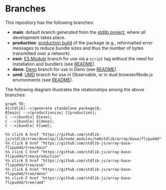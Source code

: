<!--

@license Apache-2.0

Copyright (c) 2022 The Stdlib Authors.

Licensed under the Apache License, Version 2.0 (the "License");
you may not use this file except in compliance with the License.
You may obtain a copy of the License at

    http://www.apache.org/licenses/LICENSE-2.0

Unless required by applicable law or agreed to in writing, software
distributed under the License is distributed on an "AS IS" BASIS,
WITHOUT WARRANTIES OR CONDITIONS OF ANY KIND, either express or implied.
See the License for the specific language governing permissions and
limitations under the License.

-->

# Branches

This repository has the following branches:

-   **main**: default branch generated from the [stdlib project][stdlib-url], where all development takes place.
-   **production**: [production build][production-url] of the package (e.g., reformatted error messages to reduce bundle sizes and thus the number of bytes transmitted over a network).
-   **esm**: [ES Module][esm-url] branch for use via a `script` tag without the need for installation and bundlers (see [README][esm-readme]).
-   **deno**: [Deno][deno-url] branch for use in Deno (see [README][deno-readme]).
-   **umd**: [UMD][umd-url] branch for use in Observable, or in dual browser/Node.js environments (see [README][umd-readme]).

The following diagram illustrates the relationships among the above branches:

```mermaid
graph TD;
A[stdlib]-->|generate standalone package|B;
B[main] -->|productionize| C[production];
C -->|bundle| D[esm];
C -->|bundle| E[deno];
C -->|bundle| F[umd];

%% click A href "https://github.com/stdlib-js/stdlib/tree/develop/lib/node_modules/%40stdlib/array/base/flipud4d"
%% click B href "https://github.com/stdlib-js/array-base-flipud4d/tree/main"
%% click C href "https://github.com/stdlib-js/array-base-flipud4d/tree/production"
%% click D href "https://github.com/stdlib-js/array-base-flipud4d/tree/esm"
%% click E href "https://github.com/stdlib-js/array-base-flipud4d/tree/deno"
%% click F href "https://github.com/stdlib-js/array-base-flipud4d/tree/umd"
```

[stdlib-url]: https://github.com/stdlib-js/stdlib/tree/develop/lib/node_modules/%40stdlib/array/base/flipud4d
[production-url]: https://github.com/stdlib-js/array-base-flipud4d/tree/production
[deno-url]: https://github.com/stdlib-js/array-base-flipud4d/tree/deno
[deno-readme]: https://github.com/stdlib-js/array-base-flipud4d/blob/deno/README.md
[umd-url]: https://github.com/stdlib-js/array-base-flipud4d/tree/umd
[umd-readme]: https://github.com/stdlib-js/array-base-flipud4d/blob/umd/README.md
[esm-url]: https://github.com/stdlib-js/array-base-flipud4d/tree/esm
[esm-readme]: https://github.com/stdlib-js/array-base-flipud4d/blob/esm/README.md